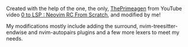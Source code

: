 Created with the help of the one, the only, [ThePrimeagen](https://github.com/ThePrimeagen) from YouTube video [0 to LSP : Neovim RC From Scratch](https://www.youtube.com/watch?v=w7i4amO_zaE), and modified by me!

My modifications mostly include adding the surround, nvim-treesitter-endwise and nvim-autopairs plugins and a few more lexers to meet my needs.
